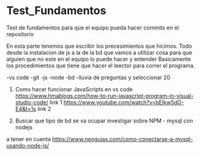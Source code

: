 # Test_Fundamentos
Test de fundamentos para que el equipo pueda hacer commits en el repositorio

En esta parte tenemos que escribir los precesimientos que hicimos.
Todo desde la instalacion de js a la de la bd que vamos a utilizar
cosa para que alguien que no este en el equipo lo puede hacer y entender
Basicamente los procedimientos que tiene que hacer el leector para correr el programa.

-vs code
-git
-js
-node
-bd
-lluvia de preguntas y seleccionar 20

1) Como hacer funcionar JavaScripts en vs code 
 https://www.hmablogs.com/how-to-run-javascript-program-in-visual-studio-code/  link 1
 https://www.youtube.com/watch?v=bEIkw5dG-E4&t=1s  link 2

 2) Buscar que tipo de bd se va ocupar
investigar sobre NPM - mysql con nodejs

a tener en cuenta 
https://www.neoguias.com/como-conectarse-a-mysql-usando-node-js/